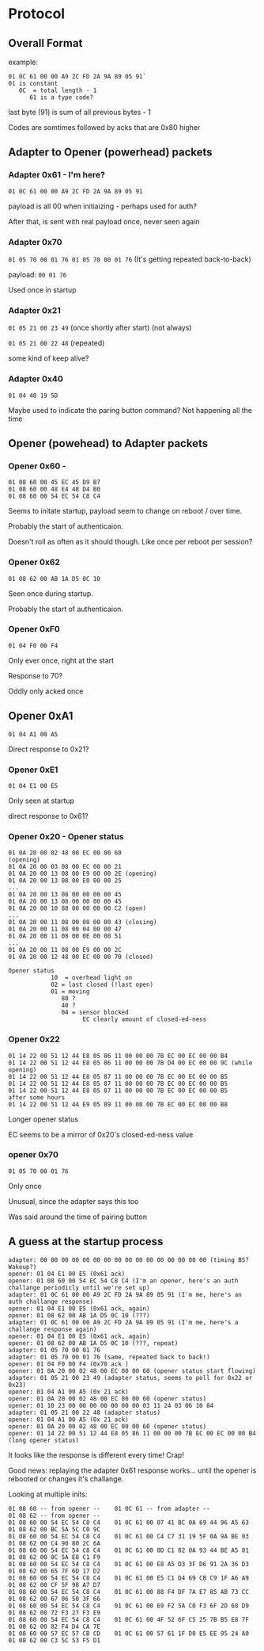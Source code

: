 
# Protocol

## Overall Format
example: 
```
01 0C 61 00 00 A9 2C FD 2A 9A 89 05 91`
01 is constant
   0C  = total length - 1
      61 is a type code?
```

last byte (91) is sum of all previous bytes - 1

Codes are somtimes followed by acks that are 0x80 higher

## Adapter to Opener (powerhead) packets

### Adapter 0x61 - I'm here? 

`01 0C 61 00 00 A9 2C FD 2A 9A 89 05 91`

payload is all 00 when initiaizing - perhaps used for auth?

After that, is sent with real payload once, never seen again

### Adapter 0x70

`01 05 70 00 01 76 01 05 70 00 01 76` (It's getting repeated back-to-back)

payload: `00 01 76 `

Used once in startup

### Adapter 0x21

`01 05 21 00 23 49` (once shortly after start) (not always)

`01 05 21 00 22 48` (repeated)

some kind of keep alive?

### Adapter 0x40

`01 04 40 19 5D`

Maybe used to indicate the paring button command? Not happening all the time

## Opener (powehead) to Adapter packets

### Opener 0x60 - 
```
01 08 60 00 45 EC 45 D9 B7 
01 08 60 00 48 E4 48 D4 B0 
01 08 60 00 54 EC 54 C8 C4
```

Seems to initate startup, payload seem to change on reboot / over time.

Probably the start of authenticaion.

Doesn't roll as often as it should though. Like once per reboot per session?

### Opener 0x62

`01 08 62 00 AB 1A D5 0C 10`

Seen once during startup.

Probably the start of authenticaion.

### Opener 0xF0

`01 04 F0 00 F4`

Only ever once, right at the start

Response to 70?

Oddly only acked once

## Opener 0xA1

`01 04 A1 00 A5`

Direct response to 0x21?

### Opener 0xE1 

`01 04 E1 00 E5`

Only seen at startup

direct response to 0x61?

### Opener 0x20 - Opener status
```
01 0A 20 00 02 48 00 EC 00 00 60
(opening)
01 0A 20 00 03 08 00 EC 00 00 21
01 0A 20 00 13 08 00 E9 00 00 2E (opening)
01 0A 20 00 13 08 00 E0 00 00 25
...
01 0A 20 00 13 08 00 00 00 00 45
01 0A 20 00 13 08 00 00 00 00 45 
01 0A 20 00 10 88 00 00 00 00 C2 (open)
...
01 0A 20 00 11 08 00 00 00 00 43 (closing)
01 0A 20 00 11 08 00 04 00 00 47
01 0A 20 00 11 08 00 0E 00 00 51
...
01 0A 20 00 11 08 00 E9 00 00 2C
01 0A 20 00 12 48 00 EC 00 00 70 (closed)

Opener status
            10  = overhead light on
            02 = last closed (!last open)
            01 = moving
               80 ?
               40 ?
               04 = sensor blocked
                     EC clearly amount of closed-ed-ness
```

### Opener 0x22 
```
01 14 22 00 51 12 44 E8 05 86 11 00 00 00 7B EC 00 EC 00 00 B4
01 14 22 00 51 12 44 E8 05 86 11 00 00 00 7B D4 00 EC 00 00 9C (while opening)
01 14 22 00 51 12 44 E8 05 87 11 00 00 00 7B EC 00 EC 00 00 B5
01 14 22 00 51 12 44 E8 05 87 11 00 00 00 7B EC 00 EC 00 00 B5
01 14 22 00 51 12 44 E8 05 87 11 00 00 00 7B EC 00 EC 00 00 B5
after some hours
01 14 22 00 51 12 44 E9 05 89 11 00 00 00 7B EC 00 EC 00 00 B8
```

Longer opener status

EC seems to be a mirror of 0x20's closed-ed-ness value

### opener 0x70

`01 05 70 00 01 76`

Only once

Unusual, since the adapter says this too

Was said around the time of pairing button


## A guess at the startup process

```adapter: 01 0C 61 00 00 00 00 00 00 00 00 00 6D (I'm me, but I don't have a challange response)
adapter: 00 00 00 00 00 00 00 00 00 00 00 00 00 00 00 00 (timing BS? Wakeup?)
opener: 01 04 E1 00 E5 (0x61 ack)
opener: 01 08 60 00 54 EC 54 C8 C4 (I'm an opener, here's an auth challange periodicly until we're set up)
adapter: 01 0C 61 00 00 A9 2C FD 2A 9A 89 05 91 (I'm me, here's an auth challange response)
opener: 01 04 E1 00 E5 (0x61 ack, again)
opener: 01 08 62 00 AB 1A D5 0C 10 (???)
adapter: 01 0C 61 00 00 A9 2C FD 2A 9A 89 05 91 (I'm me, here's a challange response again)
opener: 01 04 E1 00 E5 (0x61 ack, again)
opener: 01 08 62 00 AB 1A D5 0C 10 (???, repeat)
adapter: 01 05 70 00 01 76 
adapter: 01 05 70 00 01 76 (same, repeated back to back!)
opener: 01 04 F0 00 F4 (0x70 ack )
opener: 01 0A 20 00 02 48 00 EC 00 00 60 (opener status start flowing)
adapter: 01 05 21 00 23 49 (adapter status, seems to poll for 0x22 or 0x23)
opener: 01 04 A1 00 A5 (0x 21 ack)
opener: 01 0A 20 00 02 48 00 EC 00 00 60 (opener status)
opener: 01 10 23 00 00 00 00 00 00 00 03 11 24 03 06 10 84
adapter: 01 05 21 00 22 48 (adapter status)
opener: 01 04 A1 00 A5 (0x 21 ack)
opener: 01 0A 20 00 02 48 00 EC 00 00 60 (opener status)
opener: 01 14 22 00 51 12 44 E8 05 86 11 00 00 00 7B EC 00 EC 00 00 B4 (long opener status)
```

It looks like the response is different every time! Crap!

Good news: replaying the adapter 0x61 response works... until the opener is rebooted or changes it's challange.

Looking at multiple inits:

```
01 08 60 -- from opener --    01 0C 61 -- from adapter --               01 08 62 -- from opener --
01 08 60 00 54 EC 54 C8 C4    01 0C 61 00 07 41 BC 0A 69 44 96 A5 63    01 08 62 00 BC 5A 5C C0 9C
01 08 60 00 54 EC 54 C8 C4    01 0C 61 00 C4 C7 31 19 5F 0A 9A BE 03    01 08 62 00 C4 90 80 2C 6A
01 08 60 00 54 EC 54 C8 C4    01 0C 61 00 0D C1 82 0A 93 44 BE A5 01    01 08 62 00 8C 5A E8 C1 F9
01 08 60 00 54 EC 54 C8 C4    01 0C 61 00 E8 A5 D3 3F D6 91 2A 36 D3    01 08 62 00 65 7F 6D 17 D2
01 08 60 00 54 EC 54 C8 C4    01 0C 61 00 E5 C1 D4 69 CB C9 1F A6 A9    01 08 62 00 CF 5F 98 A7 D7
01 08 60 00 54 EC 54 C8 C4    01 0C 61 00 88 F4 DF 7A E7 85 AB 73 CC    01 08 62 00 67 06 50 3F 66
01 08 60 00 54 EC 54 C8 C4    01 0C 61 00 69 F2 5A C0 F3 6F 2D 68 D9    01 08 62 00 72 F3 27 F3 E9
01 08 60 00 54 EC 54 C8 C4    01 0C 61 00 4F 52 6F C5 25 7B B5 E8 7F    01 08 62 00 82 F4 D4 CA 7E    
01 08 60 00 57 EC 57 CB CD    01 0C 61 00 57 61 1F D0 E5 EE 95 24 A0    01 08 62 00 C3 5C 53 F5 D1
```

          















